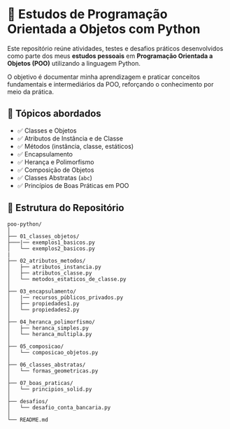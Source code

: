 # 🐍 Estudos de Programação Orientada a Objetos com Python

Este repositório reúne atividades, testes e desafios práticos desenvolvidos como parte dos meus **estudos pessoais** em **Programação Orientada a Objetos (POO)** utilizando a linguagem Python.

O objetivo é documentar minha aprendizagem e praticar conceitos fundamentais e intermediários da POO, reforçando o conhecimento por meio da prática.

## 📘 Tópicos abordados

- ✅ Classes e Objetos  
- ✅ Atributos de Instância e de Classe  
- ✅ Métodos (instância, classe, estáticos)  
- ✅ Encapsulamento  
- ✅ Herança e Polimorfismo  
- ✅ Composição de Objetos  
- ✅ Classes Abstratas (`abc`)  
- ✅ Princípios de Boas Práticas em POO

## 📁 Estrutura do Repositório
    poo-python/
    │
    ├── 01_classes_objetos/
    ├───|── exemplos1_basicos.py
    │   └── exemplos2_basicos.py
    |
    ├── 02_atributos_metodos/
    │   ├── atributos_instancia.py
    │   ├── atributos_classe.py
    │   └── metodos_estaticos_de_classe.py
    │
    ├── 03_encapsulamento/
    │   |── recursos_públicos_privados.py
    │   ├── propiedades1.py
    │   └── propiedades2.py
    │
    ├── 04_heranca_polimorfismo/
    │   ├── heranca_simples.py
    │   └── heranca_multipla.py
    │
    ├── 05_composicao/
    │   └── composicao_objetos.py
    │
    ├── 06_classes_abstratas/
    │   └── formas_geometricas.py
    │
    ├── 07_boas_praticas/
    │   └── principios_solid.py
    │
    ├── desafios/
    │   └── desafio_conta_bancaria.py
    │
    └── README.md

